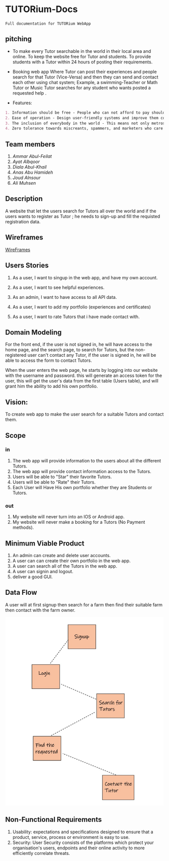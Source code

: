 # TUTORium-Docs

`Full documentation for TUTORium WebApp`

## pitching

- To make every Tutor searchable in the world in their local area and online. To keep the website free for Tutor and students. To provide students with a Tutor within 24 hours of posting their requirements.

- Booking web app Where Tutor can post their experiences and people search for that Tutor (Vice-Versa) and then they can send and contact each other using chat system; Example, a swimming-Teacher or Math Tutor or Music Tutor searches for any student who wants posted a requested help .

- Features:

```md
1. Information should be free - People who can not afford to pay should not be forced to.
2. Ease of operation - Design user-friendly systems and improve them continuously based on your feedback.
3. The inclusion of everybody in the world - This means not only metros and big cities but also remote areas in small and developing countries.
4. Zero tolerance towards miscreants, spammers, and marketers who care about nothing but their profit.
```

## Team members

1. _Ammar Abul-Feilat_
2. _Ayat Albqoor_
3. _Diala Abul-Khail_
4. _Anas Abu Hamideh_
5. _Joud Alnsour_
6. _Ali Muhsen_

## Description

A website that let the users search for Tutors all over the world and if the users wants to register as Tutor ; he needs to sign-up and fill the requisted registration data.

## Wireframes

[WireFrames](https://www.figma.com/file/A9zoG3joO5Yb62plvSJY38/TUTORium?node-id=0%3A1)

## Users Stories

1. As a user, I want to singup in the web app, and have my own account.

2. As a user, I want to see helpful experiences.

3. As an admin, I want to have access to all API data.

4. As a user, I want to add my portfolio (experiences and certificates)

5. As a user, I want to rate Tutors that i have made contact with.

## Domain Modeling

For the front end, if the user is not signed in, he will have access to the home page, and the search page, to search for Tutors, but the non-registered user can't contact any Tutor, if the user is signed in, he will be able to access the form to contact Tutors.

When the user enters the web page, he starts by logging into our website with the username and password. this will generate an access token for the user, this will get the user's data from the first table (Users table), and will grant him the ability to add his own portfolio.

## Vision:

To create web app to make the user search for a suitable Tutors and contact them.

## Scope

### in

1. The web app will provide information to the users about all the different Tutors.
2. The web app will provide contact information access to the Tutors.
3. Users will be able to "Star" their favorite Tutors.
4. Users will be able to "Rate" their Tutors.
5. Each User will Have His own portfolio whether they are Students or Tutors.

### out

1. My website will never turn into an IOS or Android app.
2. My website will never make a booking for a Tutors (No Payment methods).

## Minimum Viable Product

1. An admin can create and delete user accounts.
2. A user can can create their own portfolio in the web app.
3. A user can search all of the Tutors in the web app.
4. A user can signin and logout.
5. deliver a good GUI.

## Data Flow

A user will at first signup then search for a farm then find their suitable farm then contact with the farm owner.

![0](./assets/Data-Flow-proj.jpg)

## Non-Functional Requirements

1. Usability: expectations and specifications designed to ensure that a product, service, process or environment is easy to use.
2. Security: User Security consists of the platforms which protect your organisation's users, endpoints and their online activity to more efficiently correlate threats.
